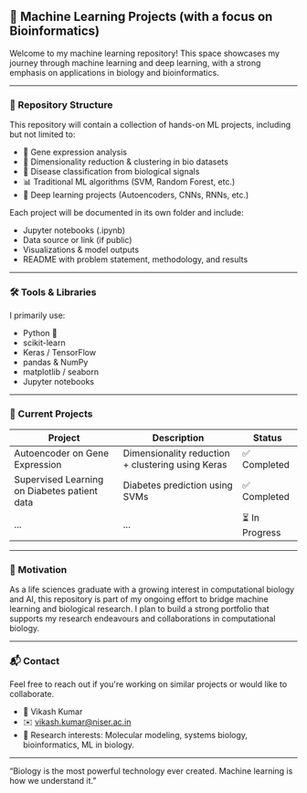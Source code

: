 ## 🧠 Machine Learning Projects (with a focus on Bioinformatics)

Welcome to my machine learning repository! This space showcases my journey through machine learning and deep learning, with a strong emphasis on applications in biology and bioinformatics.

---

### 📁 Repository Structure

This repository will contain a collection of hands-on ML projects, including but not limited to:

- 🧬 Gene expression analysis
- 🔬 Dimensionality reduction & clustering in bio datasets
- 🧪 Disease classification from biological signals
- 📊 Traditional ML algorithms (SVM, Random Forest, etc.)
- 🤖 Deep learning projects (Autoencoders, CNNs, RNNs, etc.)

Each project will be documented in its own folder and include:
- Jupyter notebooks (.ipynb)
- Data source or link (if public)
- Visualizations & model outputs
- README with problem statement, methodology, and results

---

### 🛠 Tools & Libraries

I primarily use:

- Python 🐍
- scikit-learn
- Keras / TensorFlow
- pandas & NumPy
- matplotlib / seaborn
- Jupyter notebooks

---

### 📌 Current Projects

| Project | Description | Status |
|--------|-------------|--------|
| Autoencoder on Gene Expression | Dimensionality reduction + clustering using Keras | ✅ Completed |
| Supervised Learning on Diabetes patient data | Diabetes prediction using SVMs | ✅ Completed |
| ... | ... | ⏳ In Progress |

---

### 🚀 Motivation

As a life sciences graduate with a growing interest in computational biology and AI, this repository is part of my ongoing effort to bridge machine learning and biological research. I plan to build a strong portfolio that supports my research  endeavours and collaborations in computational biology.

---

### 📬 Contact

Feel free to reach out if you're working on similar projects or would like to collaborate.

- 👤 Vikash Kumar
- ✉️ vikash.kumar@niser.ac.in
- 🧬 Research interests: Molecular modeling, systems biology, bioinformatics, ML in biology.

---

 “Biology is the most powerful technology ever created. Machine learning is how we understand it.”

